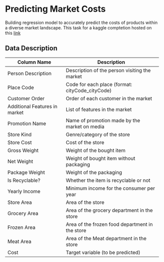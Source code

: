 # Predicting Market Costs
Building regression model to accurately predict the costs of products within a diverse market landscape. This task for a kaggle comptetion hosted on this [link](https://www.kaggle.com/competitions/ieee-mansb-victoris-2/)

## Data Description

| Column Name        | Description                                           |
|--------------------|-------------------------------------------------------|
| Person Description | Description of the person visiting the market         |
| Place Code         | Code for each place (format: cityCode_cityCode)      |
| Customer Order     | Order of each customer in the market                  |
| Additional Features in market | List of features in the market               |
| Promotion Name     | Name of promotion made by the market on media        |
| Store Kind         | Genre/category of the store                          |
| Store Cost         | Cost of the store                                    |
| Gross Weight       | Weight of the bought item                            |
| Net Weight         | Weight of bought item without packaging              |
| Package Weight     | Weight of the packaging                              |
| Is Recyclable?     | Whether the item is recyclable or not               |
| Yearly Income      | Minimum income for the consumer per year             |
| Store Area         | Area of the store                                    |
| Grocery Area       | Area of the grocery department in the store          |
| Frozen Area        | Area of the frozen food department in the store      |
| Meat Area          | Area of the Meat department in the store             |
| Cost               | Target variable (to be predicted)                    |
